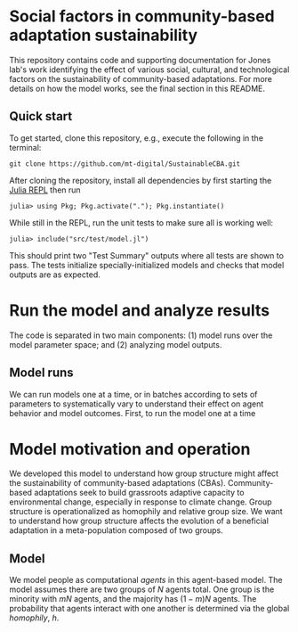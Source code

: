 # Social factors in community-based adaptation sustainability

This repository contains code and supporting documentation for Jones lab's work
identifying the effect of various social, cultural, and technological factors on
the sustainability of community-based adaptations. For more details on how the
model works, see the final section in this README.


## Quick start

To get started, clone this repository, e.g., execute the following in the
terminal: 

```
git clone https://github.com/mt-digital/SustainableCBA.git
```

After cloning the repository, install all dependencies by first starting the
[Julia REPL](https://docs.julialang.org/en/v1/stdlib/REPL/) then run

```
julia> using Pkg; Pkg.activate("."); Pkg.instantiate()
```

While still in the REPL, run the unit tests to make sure all is working well:

```
julia> include("src/test/model.jl")
```

This should print two "Test Summary" outputs where all tests are shown to pass.
The tests initialize specially-initialized models and checks that model outputs
are as expected. 

# Run the model and analyze results

The code is separated in two main components: (1) model runs over the model
parameter space; and (2) analyzing model outputs. 

## Model runs

We can run models one at a time, or in batches according to sets of parameters
to systematically vary to understand their effect on agent behavior and model
outcomes. First, to run the model one at a time


# Model motivation and operation

We developed this model to understand how group structure might affect the
sustainability of community-based adaptations (CBAs). Community-based
adaptations seek to build grassroots adaptive capacity to environmental change,
especially in response to climate change. Group structure is operationalized 
as homophily and relative group size. We want to understand how group
structure affects the evolution of a beneficial
adaptation in a meta-population composed of two groups. 

## Model

We model people as computational _agents_ in this agent-based model.
The model assumes there are two groups of $N$ agents total. One group is the
minority with $mN$ agents, and the majority has $(1-m)N$ agents. The 
probability that agents interact with one another is determined via the 
global _homophily_, $h$.
